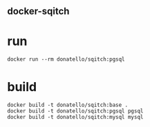 docker-sqitch
-------------

# run

    docker run --rm donatello/sqitch:pgsql

# build

    docker build -t donatello/sqitch:base .
    docker build -t donatello/sqitch:pgsql pgsql
    docker build -t donatello/sqitch:mysql mysql
